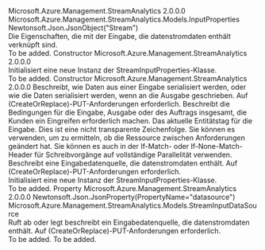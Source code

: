 <Type Name="StreamInputProperties" FullName="Microsoft.Azure.Management.StreamAnalytics.Models.StreamInputProperties">
  <TypeSignature Language="C#" Value="public class StreamInputProperties : Microsoft.Azure.Management.StreamAnalytics.Models.InputProperties" />
  <TypeSignature Language="ILAsm" Value=".class public auto ansi beforefieldinit StreamInputProperties extends Microsoft.Azure.Management.StreamAnalytics.Models.InputProperties" />
  <TypeSignature Language="DocId" Value="T:Microsoft.Azure.Management.StreamAnalytics.Models.StreamInputProperties" />
  <TypeSignature Language="VB.NET" Value="Public Class StreamInputProperties&#xA;Inherits InputProperties" />
  <TypeSignature Language="F#" Value="type StreamInputProperties = class&#xA;    inherit InputProperties" />
  <AssemblyInfo>
    <AssemblyName>Microsoft.Azure.Management.StreamAnalytics</AssemblyName>
    <AssemblyVersion>2.0.0.0</AssemblyVersion>
  </AssemblyInfo>
  <Base>
    <BaseTypeName>Microsoft.Azure.Management.StreamAnalytics.Models.InputProperties</BaseTypeName>
  </Base>
  <Interfaces />
  <Attributes>
    <Attribute>
      <AttributeName>Newtonsoft.Json.JsonObject("Stream")</AttributeName>
    </Attribute>
  </Attributes>
  <Docs>
    <summary>
            Die Eigenschaften, die mit der Eingabe, die datenstromdaten enthält verknüpft sind.
            </summary>
    <remarks>To be added.</remarks>
  </Docs>
  <Members>
    <Member MemberName=".ctor">
      <MemberSignature Language="C#" Value="public StreamInputProperties ();" />
      <MemberSignature Language="ILAsm" Value=".method public hidebysig specialname rtspecialname instance void .ctor() cil managed" />
      <MemberSignature Language="DocId" Value="M:Microsoft.Azure.Management.StreamAnalytics.Models.StreamInputProperties.#ctor" />
      <MemberSignature Language="VB.NET" Value="Public Sub New ()" />
      <MemberType>Constructor</MemberType>
      <AssemblyInfo>
        <AssemblyName>Microsoft.Azure.Management.StreamAnalytics</AssemblyName>
        <AssemblyVersion>2.0.0.0</AssemblyVersion>
      </AssemblyInfo>
      <Parameters />
      <Docs>
        <summary>
            Initialisiert eine neue Instanz der StreamInputProperties-Klasse.
            </summary>
        <remarks>To be added.</remarks>
      </Docs>
    </Member>
    <Member MemberName=".ctor">
      <MemberSignature Language="C#" Value="public StreamInputProperties (Microsoft.Azure.Management.StreamAnalytics.Models.Serialization serialization = null, Microsoft.Azure.Management.StreamAnalytics.Models.Diagnostics diagnostics = null, string etag = null, Microsoft.Azure.Management.StreamAnalytics.Models.StreamInputDataSource datasource = null);" />
      <MemberSignature Language="ILAsm" Value=".method public hidebysig specialname rtspecialname instance void .ctor(class Microsoft.Azure.Management.StreamAnalytics.Models.Serialization serialization, class Microsoft.Azure.Management.StreamAnalytics.Models.Diagnostics diagnostics, string etag, class Microsoft.Azure.Management.StreamAnalytics.Models.StreamInputDataSource datasource) cil managed" />
      <MemberSignature Language="DocId" Value="M:Microsoft.Azure.Management.StreamAnalytics.Models.StreamInputProperties.#ctor(Microsoft.Azure.Management.StreamAnalytics.Models.Serialization,Microsoft.Azure.Management.StreamAnalytics.Models.Diagnostics,System.String,Microsoft.Azure.Management.StreamAnalytics.Models.StreamInputDataSource)" />
      <MemberSignature Language="F#" Value="new Microsoft.Azure.Management.StreamAnalytics.Models.StreamInputProperties : Microsoft.Azure.Management.StreamAnalytics.Models.Serialization * Microsoft.Azure.Management.StreamAnalytics.Models.Diagnostics * string * Microsoft.Azure.Management.StreamAnalytics.Models.StreamInputDataSource -&gt; Microsoft.Azure.Management.StreamAnalytics.Models.StreamInputProperties" Usage="new Microsoft.Azure.Management.StreamAnalytics.Models.StreamInputProperties (serialization, diagnostics, etag, datasource)" />
      <MemberType>Constructor</MemberType>
      <AssemblyInfo>
        <AssemblyName>Microsoft.Azure.Management.StreamAnalytics</AssemblyName>
        <AssemblyVersion>2.0.0.0</AssemblyVersion>
      </AssemblyInfo>
      <Parameters>
        <Parameter Name="serialization" Type="Microsoft.Azure.Management.StreamAnalytics.Models.Serialization" />
        <Parameter Name="diagnostics" Type="Microsoft.Azure.Management.StreamAnalytics.Models.Diagnostics" />
        <Parameter Name="etag" Type="System.String" />
        <Parameter Name="datasource" Type="Microsoft.Azure.Management.StreamAnalytics.Models.StreamInputDataSource" />
      </Parameters>
      <Docs>
        <param name="serialization">Beschreibt, wie Daten aus einer Eingabe serialisiert werden, oder wie die Daten serialisiert werden, wenn an die Ausgabe geschrieben.
            Auf (CreateOrReplace)-PUT-Anforderungen erforderlich.</param>
        <param name="diagnostics">Beschreibt die Bedingungen für die Eingabe, Ausgabe oder des Auftrags insgesamt, die Kunden ein Eingreifen erforderlich machen.</param>
        <param name="etag">Das aktuelle Entitätstag für die Eingabe. Dies ist eine nicht transparente Zeichenfolge. Sie können es verwenden, um zu ermitteln, ob die Ressource zwischen Anforderungen geändert hat. Sie können es auch in der If-Match- oder If-None-Match-Header für Schreibvorgänge auf vollständige Parallelität verwenden.</param>
        <param name="datasource">Beschreibt eine Eingabedatenquelle, die datenstromdaten enthält. Auf (CreateOrReplace)-PUT-Anforderungen erforderlich.</param>
        <summary>
            Initialisiert eine neue Instanz der StreamInputProperties-Klasse.
            </summary>
        <remarks>To be added.</remarks>
      </Docs>
    </Member>
    <Member MemberName="Datasource">
      <MemberSignature Language="C#" Value="public Microsoft.Azure.Management.StreamAnalytics.Models.StreamInputDataSource Datasource { get; set; }" />
      <MemberSignature Language="ILAsm" Value=".property instance class Microsoft.Azure.Management.StreamAnalytics.Models.StreamInputDataSource Datasource" />
      <MemberSignature Language="DocId" Value="P:Microsoft.Azure.Management.StreamAnalytics.Models.StreamInputProperties.Datasource" />
      <MemberSignature Language="VB.NET" Value="Public Property Datasource As StreamInputDataSource" />
      <MemberSignature Language="F#" Value="member this.Datasource : Microsoft.Azure.Management.StreamAnalytics.Models.StreamInputDataSource with get, set" Usage="Microsoft.Azure.Management.StreamAnalytics.Models.StreamInputProperties.Datasource" />
      <MemberType>Property</MemberType>
      <AssemblyInfo>
        <AssemblyName>Microsoft.Azure.Management.StreamAnalytics</AssemblyName>
        <AssemblyVersion>2.0.0.0</AssemblyVersion>
      </AssemblyInfo>
      <Attributes>
        <Attribute>
          <AttributeName>Newtonsoft.Json.JsonProperty(PropertyName="datasource")</AttributeName>
        </Attribute>
      </Attributes>
      <ReturnValue>
        <ReturnType>Microsoft.Azure.Management.StreamAnalytics.Models.StreamInputDataSource</ReturnType>
      </ReturnValue>
      <Docs>
        <summary>
            Ruft ab oder legt beschreibt ein Eingabedatenquelle, die datenstromdaten enthält. Auf (CreateOrReplace)-PUT-Anforderungen erforderlich.
            </summary>
        <value>To be added.</value>
        <remarks>To be added.</remarks>
      </Docs>
    </Member>
  </Members>
</Type>
